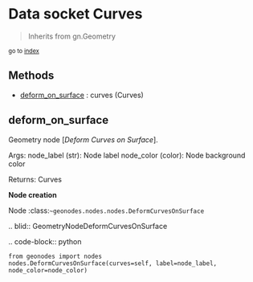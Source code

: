 
# Data socket Curves

> Inherits from gn.Geometry
  
<sub>go to [index](/docs/index.md)</sub>



## Methods

- [deform_on_surface](#deform_on_surface) : curves (Curves)

## deform_on_surface

Geometry node [*Deform Curves on Surface*].


  Args:
    node_label (str): Node label
    node_color (color): Node background color
    
  Returns:
    Curves
    
  **Node creation**
  
  Node :class:`~geonodes.nodes.nodes.DeformCurvesOnSurface`
  
  
  .. blid:: GeometryNodeDeformCurvesOnSurface
  
  .. code-block:: python
  
    from geonodes import nodes
    nodes.DeformCurvesOnSurface(curves=self, label=node_label, node_color=node_color)
    
